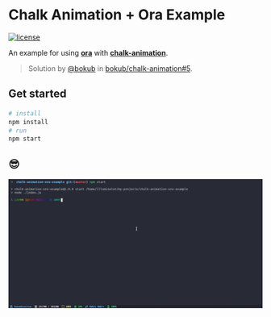 # Chalk Animation + Ora Example
[![license](https://img.shields.io/github/license/gluons/chalk-animation-ora-example.svg?style=flat-square)](./LICENSE)

An example for using [**ora**](https://github.com/sindresorhus/ora) with [**chalk-animation**](https://github.com/bokub/chalk-animation).

> Solution by [@bokub](https://github.com/bokub) in [bokub/chalk-animation#5](https://github.com/bokub/chalk-animation/issues/5).

## Get started

```bash
# install
npm install
# run
npm start
```

## 😎

![Screenshot](./images/Screenshot.gif)
